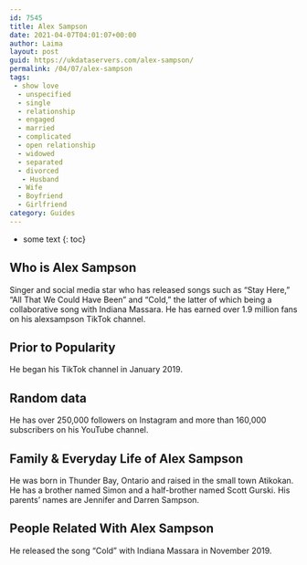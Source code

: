 ```yaml
---
id: 7545
title: Alex Sampson
date: 2021-04-07T04:01:07+00:00
author: Laima
layout: post
guid: https://ukdataservers.com/alex-sampson/
permalink: /04/07/alex-sampson
tags:
 - show love
  - unspecified
  - single
  - relationship
  - engaged
  - married
  - complicated
  - open relationship
  - widowed
  - separated
  - divorced
   - Husband
  - Wife
  - Boyfriend
  - Girlfriend
category: Guides
---
```


* some text
{: toc}


## Who is Alex Sampson
                  
                  
                  
Singer and social media star who has released songs such as &#8220;Stay Here,&#8221; &#8220;All That We Could Have Been&#8221; and &#8220;Cold,&#8221; the latter of which being a collaborative song with Indiana Massara. He has earned over 1.9 million fans on his alexsampson TikTok channel.  
                  
              
            
              
            
                
                
                
## Prior to Popularity
                  
                  
                  
He began his TikTok channel in January 2019. 
                  
              
            
              
            
                
                
                
## Random data
                  
                  
                  
He has over 250,000 followers on Instagram and more than 160,000 subscribers on his YouTube channel. 
                  
              
            
              
            
                
                
                
## Family & Everyday Life of Alex Sampson
                  
                  
                  
He was born in Thunder Bay, Ontario and raised in the small town Atikokan. He has a brother named Simon and a half-brother named Scott Gurski. His parents&#8217; names are Jennifer and Darren Sampson. 
                  
              
            
              
            
                
                
                
## People Related With Alex Sampson
                  
                  
                  
He released the song &#8220;Cold&#8221; with Indiana Massara in November 2019. 
                  
              
            
              
            
                
              
            
              
              
            
            
              
            
          
          
          